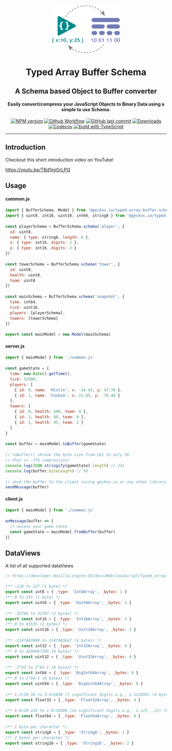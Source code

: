 <div align="center">

<img src="readme/logo.png" alt="logo" height="150">

# Typed Array Buffer Schema

## A Schema based Object to Buffer converter

#### Easily convert/compress your JavaScript Objects to Binary Data using a simple to use Schema.

[![NPM version](https://img.shields.io/npm/v/@geckos.io/typed-array-buffer-schema.svg?style=flat-square)](https://www.npmjs.com/package/@geckos.io/typed-array-buffer-schema)
[![Github Workflow](https://img.shields.io/github/workflow/status/geckosio/typed-array-buffer-schema/CI/master?label=github%20build&logo=github&style=flat-square)](https://github.com/geckosio/typed-array-buffer-schema/actions?query=workflow%3ACI)
[![GitHub last commit](https://img.shields.io/github/last-commit/geckosio/typed-array-buffer-schema?style=flat-square)](https://github.com/geckosio/typed-array-buffer-schema/commits/master)
[![Downloads](https://img.shields.io/npm/dm/@geckos.io/typed-array-buffer-schema.svg?style=flat-square)](https://www.npmjs.com/package/@geckos.io/typed-array-buffer-schema)
[![Codecov](https://img.shields.io/codecov/c/github/geckosio/typed-array-buffer-schema?logo=codecov&style=flat-square)](https://codecov.io/gh/geckosio/typed-array-buffer-schema)
[![build with TypeScript](https://img.shields.io/badge/built%20with-TypeScript-blue?style=flat-square)](https://www.typescriptlang.org/)

</div>

---

## Introduction

Checkout this short introduction video on YouTube!

https://youtu.be/TBd1miOrLPQ

## Usage

#### common.js

```js
import { BufferSchema, Model } from '@geckos.io/typed-array-buffer-schema'
import { uint8, int16, uint16, int64, string8 } from '@geckos.io/typed-array-buffer-schema'

const playerSchema = BufferSchema.schema('player', {
  id: uint8,
  name: { type: string8, length: 6 },
  x: { type: int16, digits: 2 },
  y: { type: int16, digits: 2 }
})

const towerSchema = BufferSchema.schema('tower', {
  id: uint8,
  health: uint8,
  team: uint8
})

const mainSchema = BufferSchema.schema('snapshot', {
  time: int64,
  tick: uint16,
  players: [playerSchema],
  towers: [towerSchema]
})

export const mainModel = new Model(mainSchema)
```

#### server.js

```js
import { mainModel } from './common.js'

const gameState = {
  time: new Date().getTime(),
  tick: 32580,
  players: [
    { id: 0, name: 'Mistin', x: -14.43, y: 47.78 },
    { id: 1, name: 'Coobim', x: 21.85, y: -78.48 }
  ],
  towers: [
    { id: 0, health: 100, team: 0 },
    { id: 1, health: 89, team: 0 },
    { id: 2, health: 45, team: 1 }
  ]
}

const buffer = mainModel.toBuffer(gameState)

// toBuffer() shrunk the byte size from 241 to only 56
// that is -77% compression!
console.log(JSON.stringify(gameState).length) // 241
console.log(buffer.byteLength) // 56

// send the buffer to the client (using geckos.io or any other library)
sendMessage(buffer)
```

#### client.js

```js
import { mainModel } from './common.js'

onMessage(buffer => {
  // access your game state
  const gameState = mainModel.fromBuffer(buffer)
})
```

## DataViews

A list of all supported dataViews

```js
// https://developer.mozilla.org/en-US/docs/Web/JavaScript/Typed_arrays

/** -128 to 127 (1 byte) */
export const int8 = { _type: 'Int8Array', _bytes: 1 }
/** 0 to 255 (1 byte) */
export const uint8 = { _type: 'Uint8Array', _bytes: 1 }

/** -32768 to 32767 (2 bytes) */
export const int16 = { _type: 'Int16Array', _bytes: 2 }
/** 0 to 65535 (2 bytes) */
export const uint16 = { _type: 'Uint16Array', _bytes: 2 }

/** -2147483648 to 2147483647 (4 bytes) */
export const int32 = { _type: 'Int32Array', _bytes: 4 }
/** 0 to 4294967295 (4 bytes) */
export const uint32 = { _type: 'Uint32Array', _bytes: 4 }

/** -2^63 to 2^63-1 (8 bytes) */
export const int64 = { _type: 'BigInt64Array', _bytes: 8 }
/** 0 to 2^64-1 (8 bytes) */
export const uint64 = { _type: 'BigUint64Array', _bytes: 8 }

/** 1.2×10-38 to 3.4×1038 (7 significant digits e.g., 1.123456) (4 bytes) */
export const float32 = { _type: 'Float32Array', _bytes: 4 }

/** 5.0×10-324 to 1.8×10308 (16 significant digits e.g., 1.123...15) (8 bytes) */
export const float64 = { _type: 'Float64Array', _bytes: 8 }

/** 1 byte per character */
export const string8 = { _type: 'String8', _bytes: 1 }
/** 2 bytes per character */
export const string16 = { _type: 'String16', _bytes: 2 }
```
